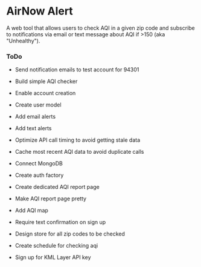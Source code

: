 # AirNow Alert

A web tool that allows users to check AQI in a given zip code and subscribe to notifications via email or text message about AQI if >150 (aka "Unhealthy").

### ToDo

* Send notification emails to test account for 94301

* Build simple AQI checker

* Enable account creation

* Create user model

* Add email alerts

* Add text alerts

* Optimize API call timing to avoid getting stale data

* Cache most recent AQI data to avoid duplicate calls

* Connect MongoDB

* Create auth factory

* Create dedicated AQI report page

* Make AQI report page pretty

* Add AQI map

* Require text confirmation on sign up

* Design store for all zip codes to be checked

* Create schedule for checking aqi

* Sign up for KML Layer API key